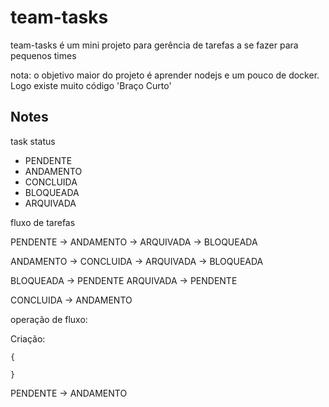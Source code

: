 # team-tasks

team-tasks é um mini projeto para gerência de tarefas a se fazer para pequenos times

nota: o objetivo maior do projeto é aprender nodejs e um pouco de docker. Logo existe muito código 'Braço Curto'

## Notes
task status

 - PENDENTE
 - ANDAMENTO
 - CONCLUIDA
 - BLOQUEADA
 - ARQUIVADA

fluxo de tarefas

PENDENTE -> ANDAMENTO
         -> ARQUIVADA
         -> BLOQUEADA

ANDAMENTO -> CONCLUIDA
          -> ARQUIVADA
          -> BLOQUEADA

BLOQUEADA -> PENDENTE
ARQUIVADA -> PENDENTE

CONCLUIDA -> ANDAMENTO


operação de fluxo:

Criação:

```
{

}
```

PENDENTE -> ANDAMENTO
```
```